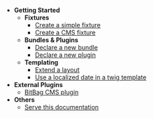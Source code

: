 * **Getting Started**
  * **Fixtures**
    * [Create a simple fixture](/fixture/simple-fixture.md)
    * [Create a CMS fixture](/fixture/cms-fixture.md)
  * **Bundles & Plugins**
    * [Declare a new bundle](/bundle-plugin/declare-bundle.md)
    * [Declare a new plugin](/bundle-plugin/declare-plugin.md)
  * **Templating**
    * [Extend a layout](/templating/extend-layout.md)
    * [Use a localized date in a twig template](/templating/localized-date.md)
* **External Plugins**
  * [BitBag CMS plugin](/plugins/bitbag-cms.md)
* **Others**
  * [Serve this documentation](others/serve-this-documentation.md)